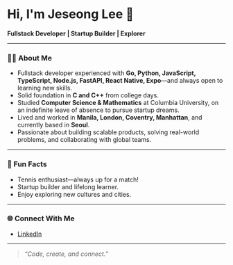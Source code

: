 # Hi, I'm Jeseong Lee 👋

**Fullstack Developer | Startup Builder | Explorer**

---

### 👨‍💻 About Me

- Fullstack developer experienced with **Go, Python, JavaScript, TypeScript, Node.js, FastAPI, React Native, Expo**—and always open to learning new skills.
- Solid foundation in **C and C++** from college days.
- Studied **Computer Science & Mathematics** at Columbia University, on an indefinite leave of absence to pursue startup dreams.
- Lived and worked in **Manila, London, Coventry, Manhattan**, and currently based in **Seoul**.
- Passionate about building scalable products, solving real-world problems, and collaborating with global teams.

---

### 🎾 Fun Facts

- Tennis enthusiast—always up for a match!
- Startup builder and lifelong learner.
- Enjoy exploring new cultures and cities.

---

### 🌐 Connect With Me

- [LinkedIn](https://www.linkedin.com/in/jeseong-l-681065240/)

---

> *“Code, create, and connect.”*
